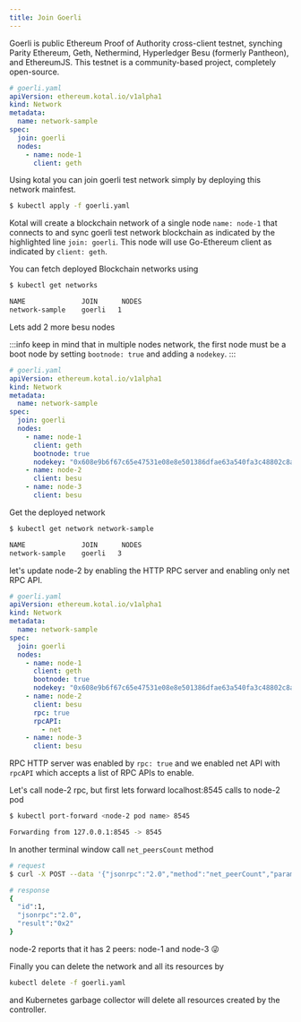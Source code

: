 ```yaml
---
title: Join Goerli
---
```


Goerli is public Ethereum Proof of Authority cross-client testnet, synching Parity Ethereum, Geth, Nethermind, Hyperledger Besu (formerly Pantheon), and EthereumJS. This testnet is a community-based project, completely open-source.


```yaml {7}
# goerli.yaml
apiVersion: ethereum.kotal.io/v1alpha1
kind: Network
metadata:
  name: network-sample
spec:
  join: goerli
  nodes:
    - name: node-1
      client: geth
```

Using kotal you can join goerli test network simply by deploying this network mainfest.

```bash
$ kubectl apply -f goerli.yaml
```

Kotal will create a blockchain network of a single node `name: node-1` that connects to and sync goerli test network blockchain as indicated by the highlighted line `join: goerli`. This node will use Go-Ethereum client as indicated by `client: geth`.

You can fetch deployed Blockchain networks using 

```bash
$ kubectl get networks

NAME              JOIN      NODES
network-sample    goerli   1
```

Lets add 2 more besu nodes

:::info
keep in mind that in multiple nodes network, the first node must be a boot node by setting `bootnode: true` and adding a `nodekey`.
:::

```yaml {13-18}
# goerli.yaml
apiVersion: ethereum.kotal.io/v1alpha1
kind: Network
metadata:
  name: network-sample
spec:
  join: goerli
  nodes:
    - name: node-1
      client: geth
      bootnode: true
      nodekey: "0x608e9b6f67c65e47531e08e8e501386dfae63a540fa3c48802c8aad854510b4e"
    - name: node-2
      client: besu
    - name: node-3
      client: besu
```

Get the deployed network 

```bash
$ kubectl get network network-sample

NAME              JOIN      NODES
network-sample    goerli   3
```

let's update node-2 by enabling the HTTP RPC server and enabling only net RPC API.

```yaml {15-17}
# goerli.yaml
apiVersion: ethereum.kotal.io/v1alpha1
kind: Network
metadata:
  name: network-sample
spec:
  join: goerli
  nodes:
    - name: node-1
      client: geth
      bootnode: true
      nodekey: "0x608e9b6f67c65e47531e08e8e501386dfae63a540fa3c48802c8aad854510b4e"
    - name: node-2
      client: besu
      rpc: true
      rpcAPI:
        - net
    - name: node-3
      client: besu
```

RPC HTTP server was enabled by `rpc: true` and we enabled net API with `rpcAPI` which accepts a list of RPC APIs to enable.

Let's call node-2 rpc, but first lets forward localhost:8545 calls to node-2 pod

```bash
$ kubectl port-forward <node-2 pod name> 8545

Forwarding from 127.0.0.1:8545 -> 8545
```

In another terminal window call `net_peersCount` method

```bash
# request
$ curl -X POST --data '{"jsonrpc":"2.0","method":"net_peerCount","params":[],"id":1}' localhost:8545

# response
{
  "id":1,
  "jsonrpc":"2.0",
  "result":"0x2"
}
```

node-2 reports that it has 2 peers: node-1 and node-3 :stuck_out_tongue_winking_eye:	

Finally you can delete the network and all its resources by

```bash
kubectl delete -f goerli.yaml
```

and Kubernetes garbage collector will delete all resources created by the controller.